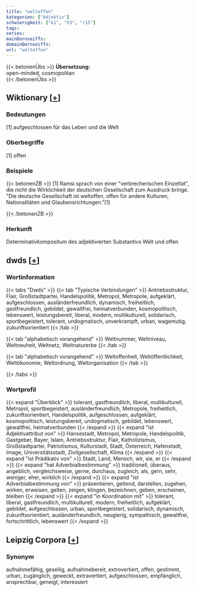 ```yaml
---
title: "weltoffen"
kategorien: ["Adjektiv"]
schwierigkeit: ["k1", "h3", "r15"]
tags:
series:
mainDornseiffs:
domainDornseiffs:
url: "weltoffen"
---
```


{{< betonenÜbs >}}
**Übersetzung:**  
open-minded, cosmopolitan  
{{< /betonenÜbs >}}

## Wiktionary [[+](https://de.wiktionary.org/wiki/weltoffen)]

### Bedeutungen
[1] aufgeschlossen für das Leben und die Welt  

### Oberbegriffe
[1] offen  

### Beispiele
{{< betonenZB >}}
[1] Ramsi sprach von einer "verbrecherischen Einzeltat", die nicht die Wirklichkeit der deutschen Gesellschaft zum Ausdruck bringe. "Die deutsche Gesellschaft ist weltoffen, offen für andere Kulturen, Nationalitäten und Glaubensrichtungen."[1]  

{{< /betonenZB >}}
### Herkunft
Determinativkompositum des adjektivierten Substantivs Welt und offen  



## dwds [[+](https://www.dwds.de/wb/weltoffen)]

### Wortinformation
{{< tabs "Dwds" >}}
{{< tab "Typische Verbindungen" >}}
Antriebsstruktur, Flair, Großstadtpartei, Handelspolitik, Metropol, Metropole, aufgeklärt, aufgeschlossen, ausländerfreundlich, dynamisch, freiheitlich, gastfreundlich, gebildet, gewaltfrei, heimatverbunden, kosmopolitisch, lebenswert, leistungsbereit, liberal, modern, multikulturell, solidarisch, sportbegeistert, tolerant, undogmatisch, unverkrampft, urban, wagemutig, zukunftsorientiert
{{< /tab >}}

{{< tab "alphabetisch vorangehend" >}}
Weltnummer, Weltniveau, Weltneuheit, Weltnetz, Weltnaturerbe
{{< /tab >}}

{{< tab "alphabetisch vorangehend" >}}
Weltoffenheit, Weltöffentlichkeit, Weltökonomie, Weltordnung, Weltorganisation
{{< /tab >}}

{{< /tabs >}}

### Wortprofil
{{< expand "Überblick" >}} tolerant, gastfreundlich, liberal, multikulturell, Metropol, sportbegeistert, ausländerfreundlich, Metropole, freiheitlich, zukunftsorientiert, Handelspolitik, aufgeschlossen, aufgeklärt, kosmopolitisch, leistungsbereit, undogmatisch, gebildet, lebenswert, gewaltfrei, heimatverbunden {{< /expand >}}
{{< expand "ist Adjektivattribut von" >}} Hansestadt, Metropol, Metropole, Handelspolitik, Gastgeber, Bayer, Islam, Antriebsstruktur, Flair, Katholizismus, Großstadtpartei, Patriotismus, Kulturstadt, Stadt, Österreich, Hafenstadt, Image, Universitätsstadt, Zivilgesellschaft, Klima {{< /expand >}}
{{< expand "ist Prädikativ von" >}} Stadt, Land, Mensch, wir, sie, er {{< /expand >}}
{{< expand "hat Adverbialbestimmung" >}} traditionell, überaus, angeblich, vergleichsweise, gerne, durchaus, zugleich, als, gern, sehr, weniger, eher, wirklich {{< /expand >}}
{{< expand "ist Adverbialbestimmung von" >}} präsentieren, geltend, darstellen, zugehen, wirken, erweisen, gelten, zeigen, klingen, bezeichnen, geben, erscheinen, bleiben {{< /expand >}}
{{< expand "in Koordination mit" >}} tolerant, liberal, gastfreundlich, multikulturell, modern, freiheitlich, aufgeklärt, gebildet, aufgeschlossen, urban, sportbegeistert, solidarisch, dynamisch, zukunftsorientiert, ausländerfreundlich, neugierig, sympathisch, gewaltfrei, fortschrittlich, lebenswert {{< /expand >}}

## Leipzig Corpora [[+](https://corpora.uni-leipzig.de/en/res?word=weltoffen&corpusId=deu_newscrawl-public_2018)]


### Synonym
aufnahmefähig, gesellig, aufnahmebereit, extrovertiert, offen, gestimmt, urban, zugänglich, geweckt, extravertiert, aufgeschlossen, empfänglich, ansprechbar, geneigt, interessiert

